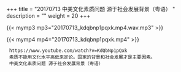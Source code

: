 +++
title = "20170713  中美文化素质问题 源于社会发展背景（粤语） "
description = ""
weight = 20
+++

{{< mymp3 mp3="20170713_kdqbnp1pqxk.mp4.wav.mp3" >}}

{{< mymp4 mp4="20170713_kdqbnp1pqxk.mp4" >}}

     https://www.youtube.com/watch?v=KdQbNp1pQxk 
     素质不能用文化水平高低来定论。国家的背景和社会发展才是主要因素。 
     中美文化素质问题 源于社会发展背景（粤语） 
